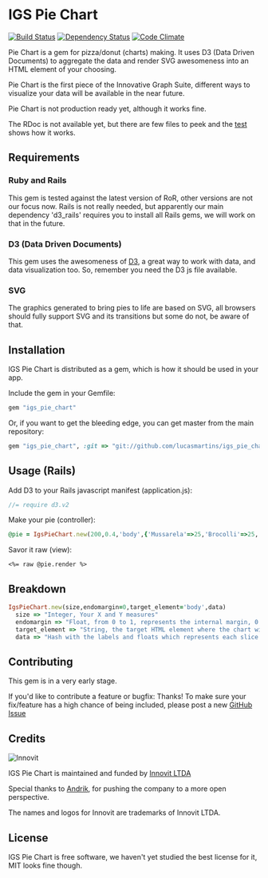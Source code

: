 IGS Pie Chart
=============

[![Build Status](https://secure.travis-ci.org/lucasmartins/igs_pie_chart.png?branch=master)](http://travis-ci.org/lucasmartins/igs_pie_chart) [![Dependency Status](https://gemnasium.com/lucasmartins/igs_pie_chart.png?travis)](https://gemnasium.com/lucasmartins/igs_pie_chart) [![Code Climate](https://codeclimate.com/badge.png)](https://codeclimate.com/github/lucasmartins/igs_pie_chart)


Pie Chart is a gem for pizza/donut (charts) making. It uses D3 (Data Driven Documents) to aggregate the data and render SVG awesomeness into an HTML element of your choosing.

Pie Chart is the first piece of the Innovative Graph Suite, different ways to visualize your data will be available in the near future.

Pie Chart is not production ready yet, although it works fine.

The RDoc is not available yet, but there are few files to peek and the [test](https://github.com/lucasmartins/igs_pie_chart/blob/master/test/test_igs_pie_chart.rb) shows how it works.


Requirements
------------

### Ruby and Rails

This gem is tested against the latest version of RoR, other versions are not our focus now.
Rails is not really needed, but apparently our main dependency 'd3_rails' requires you to install all Rails gems, we will work on that in the future.

### D3 (Data Driven Documents)

This gem uses the awesomeness of [D3](https://github.com/mbostock/d3), a great way to work with data, and data visualization too. So, remember you need the D3 js file available.

### SVG

The graphics generated to bring pies to life are based on SVG, all browsers should fully support SVG and its transitions but some do not, be aware of that.

Installation
------------

IGS Pie Chart is distributed as a gem, which is how it should be used in your app.

Include the gem in your Gemfile:

```ruby
gem "igs_pie_chart"
```

Or, if you want to get the bleeding edge, you can get master from the main repository:

```ruby
gem "igs_pie_chart", :git => "git://github.com/lucasmartins/igs_pie_chart.git"
```

Usage (Rails)
-------------------

Add D3 to your Rails javascript manifest (application.js):

```javascript
//= require d3.v2
```

Make your pie (controller):

```ruby
@pie = IgsPieChart.new(200,0.4,'body',{'Mussarela'=>25,'Brocolli'=>25,'Pepperoni'=>50})
```

Savor it raw (view):

```erb
<%= raw @pie.render %>
```

Breakdown
---------

```ruby
IgsPieChart.new(size,endomargin=0,target_element='body',data)
  size => "Integer, Your X and Y measures"
  endomargin => "Float, from 0 to 1, represents the internal margin, 0 for Pizza Pie, 0.5 for a nice Donut."
  target_element => "String, the target HTML element where the chart will be rendered."
  data => "Hash with the labels and floats which represents each slice of the Pizza/Donut."
```

Contributing
------------

This gem is in a very early stage.

If you'd like to contribute a feature or bugfix: Thanks! To make sure your
fix/feature has a high chance of being included, please post a new [GitHub Issue](http://github.com/lucasmartins/igs_pie_chart/issues)

Credits
-------

![Innovit](http://innovit.com.br/logos_innovit/logo-curvas_180.png)

IGS Pie Chart is maintained and funded by [Innovit LTDA](http://innovit.com.br)

Special thanks to [Andrik](https://github.com/andrik), for pushing the company to a more open perspective.

The names and logos for Innovit are trademarks of Innovit LTDA.

License
-------

IGS Pie Chart is free software, we haven't yet studied the best license for it, MIT looks fine though.

